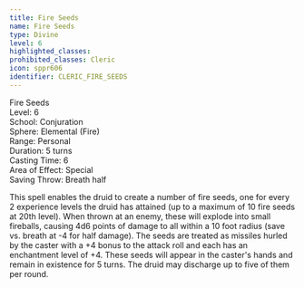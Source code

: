 ```yaml
---
title: Fire Seeds
name: Fire Seeds
type: Divine
level: 6
highlighted_classes: 
prohibited_classes: Cleric
icon: sppr606
identifier: CLERIC_FIRE_SEEDS
---
```

Fire Seeds  
Level: 6  
School: Conjuration  
Sphere: Elemental (Fire)  
Range: Personal  
Duration: 5 turns  
Casting Time: 6  
Area of Effect: Special  
Saving Throw: Breath half  
  
This spell enables the druid to create a number of fire seeds, one for every 2 experience levels the druid has attained (up to a maximum of 10 fire seeds at 20th level). When thrown at an enemy, these will explode into small fireballs, causing 4d6 points of damage to all within a 10 foot radius (save vs. breath at -4 for half damage). The seeds are treated as missiles hurled by the caster with a +4 bonus to the attack roll and each has an enchantment level of +4. These seeds will appear in the caster's hands and remain in existence for 5 turns. The druid may discharge up to five of them per round.  
